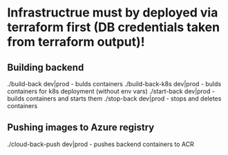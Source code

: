 # Infrastructrue must by deployed via terraform first (DB credentials taken from terraform output)!
## Building backend
./build-back dev|prod - bulds containers
./build-back-k8s dev|prod - bulds containers for k8s deployment (without env vars)
./start-back dev|prod - builds containers and starts them
./stop-back dev|prod - stops and deletes containers
## Pushing images to Azure registry
./cloud-back-push dev|prod - pushes backend containers to ACR